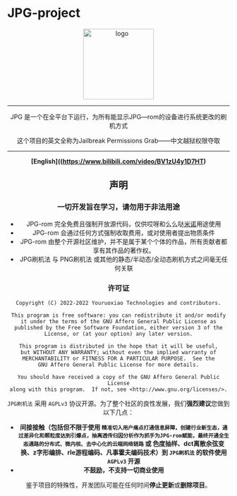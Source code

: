 # JPG-project
<div align="center">
   <img width="160" src="https://s3.bmp.ovh/imgs/2022/08/16/083b324bfbca2000.jpg" alt="logo"></br>

----
JPG 是一个在全平台下运行，为所有能显示JPG—rom的设备进行系统更改的刷机方式

这个项目的英文全称为Jailbreak Permissions Grab——中文越狱权限夺取

----
**[English]((https://www.bilibili.com/video/BV1zU4y1D7HT)**  

## 声明

### 一切开发旨在学习，请勿用于非法用途

- JPG-rom 完全免费且强制开放源代码，仅供哎呀和么么哒<a href = "https://space.bilibili.com/1778026586/">米诺</a>用途使用
- JPG-rom 会通过任何方式强制收取费用，或对使用者提出物质条件
- JPG-rom 由整个开源社区维护，并不是属于某个个体的作品，所有贡献者都享有其作品的著作权。
- JPG刷机法 与 PNG刷机法 或其他的静态/半动态/全动态刷机方式之间毫无任何关联

### 许可证

    Copyright (C) 2022-2022 Youruoxiao Technologies and contributors.

    This program is free software: you can redistribute it and/or modify
    it under the terms of the GNU Affero General Public License as
    published by the Free Software Foundation, either version 3 of the
    License, or (at your option) any later version.

    This program is distributed in the hope that it will be useful,
    but WITHOUT ANY WARRANTY; without even the implied warranty of
    MERCHANTABILITY or FITNESS FOR A PARTICULAR PURPOSE.  See the
    GNU Affero General Public License for more details.

    You should have received a copy of the GNU Affero General Public License
    along with this program.  If not, see <http://www.gnu.org/licenses/>.
 
`JPG刷机法` 采用 `AGPLv3` 协议开源。为了整个社区的良性发展，我们**强烈建议**您做到以下几点：

- **间接接触（包括但不限于使用 `精准切入用户痛点打通信息屏障，创建行业新生态，通过差异化和颗粒度达到引爆点，抽离透传归因分析作为抓手为JPG-rom赋能，最终开通全生态通路的分布式、微内核、去中心化的云端网络链路` 或 色度抽样、dct离散余弦变换、z字形编排、rle游程编码、凡事霍夫编码技术）到 `JPG刷机法` 的软件使用 `AGPLv3` 开源**
- **不鼓励，不支持一切商业使用**

鉴于项目的特殊性，开发团队可能在任何时间**停止更新**或**删除项目**。
